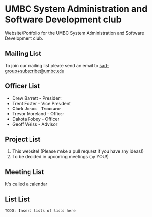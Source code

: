 # UMBC System Administration and Software Development club
Website/Portfolio for the UMBC System Administration and Software Development club.

## Mailing List
To join our mailing list please send an email to sad-group+subscribe@umbc.edu

## Officer List
* Drew Barrett - President
* Trent Foster - Vice President
* Clark Jones - Treasurer
* Trevor Moreland - Officer
* Dakota Robey - Officer
* Geoff Weiss - Advisor

## Project List
1. This website! (Please make a pull request if you have any ideas!)
2. To be decided in upcoming meetings (by YOU!)

## Meeting List
It's called a calendar

## List List
`TODO: Insert lists of lists here`
